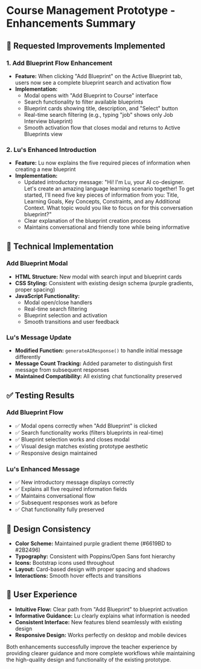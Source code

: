 # Course Management Prototype - Enhancements Summary

## 🎯 **Requested Improvements Implemented**

### **1. Add Blueprint Flow Enhancement**
- **Feature:** When clicking "Add Blueprint" on the Active Blueprint tab, users now see a complete blueprint search and activation flow
- **Implementation:** 
  - Modal opens with "Add Blueprint to Course" interface
  - Search functionality to filter available blueprints
  - Blueprint cards showing title, description, and "Select" button
  - Real-time search filtering (e.g., typing "job" shows only Job Interview blueprint)
  - Smooth activation flow that closes modal and returns to Active Blueprints view

### **2. Lu's Enhanced Introduction**
- **Feature:** Lu now explains the five required pieces of information when creating a new blueprint
- **Implementation:**
  - Updated introductory message: "Hi! I'm Lu, your AI co-designer. Let's create an amazing language learning scenario together! To get started, I'll need five key pieces of information from you: Title, Learning Goals, Key Concepts, Constraints, and any Additional Context. What topic would you like to focus on for this conversation blueprint?"
  - Clear explanation of the blueprint creation process
  - Maintains conversational and friendly tone while being informative

## 🔧 **Technical Implementation**

### **Add Blueprint Modal**
- **HTML Structure:** New modal with search input and blueprint cards
- **CSS Styling:** Consistent with existing design schema (purple gradients, proper spacing)
- **JavaScript Functionality:**
  - Modal open/close handlers
  - Real-time search filtering
  - Blueprint selection and activation
  - Smooth transitions and user feedback

### **Lu's Message Update**
- **Modified Function:** `generateAIResponse()` to handle initial message differently
- **Message Count Tracking:** Added parameter to distinguish first message from subsequent responses
- **Maintained Compatibility:** All existing chat functionality preserved

## ✅ **Testing Results**

### **Add Blueprint Flow**
- ✅ Modal opens correctly when "Add Blueprint" is clicked
- ✅ Search functionality works (filters blueprints in real-time)
- ✅ Blueprint selection works and closes modal
- ✅ Visual design matches existing prototype aesthetic
- ✅ Responsive design maintained

### **Lu's Enhanced Message**
- ✅ New introductory message displays correctly
- ✅ Explains all five required information fields
- ✅ Maintains conversational flow
- ✅ Subsequent responses work as before
- ✅ Chat functionality fully preserved

## 🎨 **Design Consistency**
- **Color Scheme:** Maintained purple gradient theme (#6619BD to #2B2496)
- **Typography:** Consistent with Poppins/Open Sans font hierarchy
- **Icons:** Bootstrap icons used throughout
- **Layout:** Card-based design with proper spacing and shadows
- **Interactions:** Smooth hover effects and transitions

## 📱 **User Experience**
- **Intuitive Flow:** Clear path from "Add Blueprint" to blueprint activation
- **Informative Guidance:** Lu clearly explains what information is needed
- **Consistent Interface:** New features blend seamlessly with existing design
- **Responsive Design:** Works perfectly on desktop and mobile devices

Both enhancements successfully improve the teacher experience by providing clearer guidance and more complete workflows while maintaining the high-quality design and functionality of the existing prototype.

